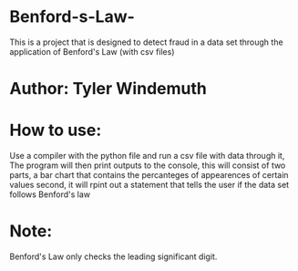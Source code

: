 # Benford-s-Law-
This is a project that is designed to detect fraud in a data set through the application of Benford's Law (with csv files)

# Author: Tyler Windemuth

# How to use: 
Use a compiler with the python file and run a csv file with data through it, The program will then print
outputs to the console, this will consist of two parts, a bar chart that contains the percanteges of appearences of certain values
second, it will rpint out a statement that tells the user if the data set follows Benford's law

# Note: 
Benford's Law only checks the leading significant digit.
